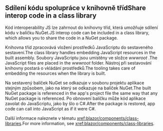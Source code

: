 ## <a name="share-interop-code-in-a-class-library"></a><span data-ttu-id="8638b-101">Sdílení kódu spolupráce v knihovně tříd</span><span class="sxs-lookup"><span data-stu-id="8638b-101">Share interop code in a class library</span></span>

<span data-ttu-id="8638b-102">Kód interoperability JS lze zahrnout do knihovny tříd, která umožňuje sdílení kódu v balíčku NuGet.</span><span class="sxs-lookup"><span data-stu-id="8638b-102">JS interop code can be included in a class library, which allows you to share the code in a NuGet package.</span></span>

<span data-ttu-id="8638b-103">Knihovna tříd zpracovává vložení prostředků JavaScriptu do sestaveného sestavení.</span><span class="sxs-lookup"><span data-stu-id="8638b-103">The class library handles embedding JavaScript resources in the built assembly.</span></span> <span data-ttu-id="8638b-104">Soubory JavaScriptu jsou umístěny ve složce *wwwroot* .</span><span class="sxs-lookup"><span data-stu-id="8638b-104">The JavaScript files are placed in the *wwwroot* folder.</span></span> <span data-ttu-id="8638b-105">Nástroj při sestavování knihovny postará o vkládání prostředků.</span><span class="sxs-lookup"><span data-stu-id="8638b-105">The tooling takes care of embedding the resources when the library is built.</span></span>

<span data-ttu-id="8638b-106">Na sestavený balíček NuGet se odkazuje v souboru projektu aplikace stejným způsobem, jako na který se odkazuje na balíček NuGet.</span><span class="sxs-lookup"><span data-stu-id="8638b-106">The built NuGet package is referenced in the app's project file the same way that any NuGet package is referenced.</span></span> <span data-ttu-id="8638b-107">Po obnovení balíčku může kód aplikace zavolat do JavaScriptu, jako by šlo o C#.</span><span class="sxs-lookup"><span data-stu-id="8638b-107">After the package is restored, app code can call into JavaScript as if it were C#.</span></span>

<span data-ttu-id="8638b-108">Další informace naleznete v tématu <xref:blazor/components/class-libraries>.</span><span class="sxs-lookup"><span data-stu-id="8638b-108">For more information, see <xref:blazor/components/class-libraries>.</span></span>
